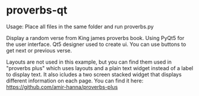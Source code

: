 # proverbs-qt

Usage:
  Place all files in the same folder and run proverbs.py

Display a random verse from King james proverbs book.
Using PyQt5 for the user interface.
Qt5 designer used to create ui.
You can use buttons to get next or previous verse.

Layouts are not used in this example, but you can find them used in "proverbs plus" which uses layouts and a plain text widget instead of a label to display text. It also icludes a two screen stacked widget that displays different information on each page. You can find it here:
https://github.com/amir-hanna/proverbs-plus
